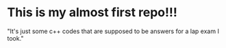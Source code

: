 #  This is my almost first repo!!!
"It's just some c++ codes that are supposed to be answers for a lap exam I took."
